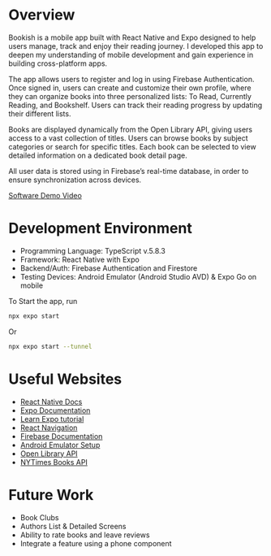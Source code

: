 # Overview

Bookish is a mobile app built with React Native and Expo designed to help users manage, track and enjoy their reading journey. I developed this app to deepen my understanding of mobile development and gain experience in building cross-platform apps.

The app allows users to register and log in using Firebase Authentication. Once signed in, users can create and customize their own profile, where they can organize books into three personalized lists: To Read, Currently Reading, and Bookshelf. Users can track their reading progress by updating their different lists. 

Books are displayed dynamically from the Open Library API, giving users access to a vast collection of titles. Users can browse books by subject categories or search for specific titles. Each book can be selected to view detailed information on a dedicated book detail page.

All user data is stored using in Firebase’s real-time database, in order to ensure synchronization across devices.

[Software Demo Video](https://youtu.be/9HEpUJxIl4w)

# Development Environment

* Programming Language: TypeScript v.5.8.3
* Framework: React Native with Expo
* Backend/Auth: Firebase Authentication and Firestore
* Testing Devices: Android Emulator (Android Studio AVD) & Expo Go on mobile

To Start the app, run

   ```bash
   npx expo start
   ```
Or

   ```bash
   npx expo start --tunnel
   ```
# Useful Websites

* [React Native Docs](https://reactnative.dev/docs/environment-setup)
* [Expo Documentation](https://docs.expo.dev/)
* [Learn Expo tutorial](https://docs.expo.dev/tutorial/introduction/)
* [React Navigation](https://reactnavigation.org/)
* [Firebase Documentation](https://firebase.google.com/docs?hl=fr)
* [Android Emulator Setup](https://docs.expo.dev/workflow/android-studio-emulator/)
* [Open Library API](https://openlibrary.org/developers/api)
* [NYTimes Books API](https://developer.nytimes.com/docs/books-product/1/overview)

# Future Work

* Book Clubs
* Authors List & Detailed Screens
* Ability to rate books and leave reviews
* Integrate a feature using a phone component